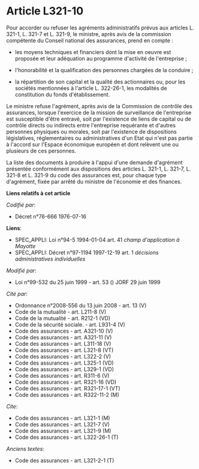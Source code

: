 # Article L321-10

Pour accorder ou refuser les agréments administratifs prévus aux articles L. 321-1, L. 321-7 et L. 321-9, le ministre, après
avis de la commission compétente du Conseil national des assurances, prend en compte :

- les moyens techniques et financiers dont la mise en oeuvre est proposée et leur adéquation au programme d'activité de
l'entreprise ;

- l'honorabilité et la qualification des personnes chargées de la conduire ;

- la répartition de son capital et la qualité des actionnaires ou, pour les sociétés mentionnées à l'article L. 322-26-1, les
modalités de constitution du fonds d'établissement.

Le ministre refuse l'agrément, après avis de la Commission de contrôle des assurances, lorsque l'exercice de la mission de
surveillance de l'entreprise est susceptible d'être entravé, soit par l'existence de liens de capital ou de contrôle directs
ou indirects entre l'entreprise requérante et d'autres personnes physiques ou morales, soit par l'existence de dispositions
législatives, réglementaires ou administratives d'un Etat qui n'est pas partie à l'accord sur l'Espace économique européen et
dont relèvent une ou plusieurs de ces personnes.

La liste des documents à produire à l'appui d'une demande d'agrément présentée conformément aux dispositions des articles L.
321-1, L. 321-7, L. 321-8 et L. 321-9 du code des assurances est, pour chaque type d'agrément, fixée par arrêté du ministre
de l'économie et des finances.

**Liens relatifs à cet article**

_Codifié par_:

  - Décret n°76-666 1976-07-16

**Liens**:

  - SPEC_APPLI: Loi n°94-5 1994-01-04 art. 41 *champ d'application à Mayotte*
  - SPEC_APPLI: Décret n°97-1194 1997-12-19 art. 1 *décisions administratives individuelles*

_Modifié par_:

  - Loi n°99-532 du 25 juin 1999 - art. 53 () JORF 29 juin 1999

_Cité par_:

  - Ordonnance n°2008-556 du 13 juin 2008 - art. 13 (V)
  - Code de la mutualité - art. L211-8 (V)
  - Code de la mutualité - art. R212-1 (VD)
  - Code de la sécurité sociale. - art. L931-4 (V)
  - Code des assurances - art. A321-10 (V)
  - Code des assurances - art. A321-11 (V)
  - Code des assurances - art. L311-18 (V)
  - Code des assurances - art. L321-8 (VT)
  - Code des assurances - art. L322-2 (V)
  - Code des assurances - art. L325-1 (VD)
  - Code des assurances - art. L329-1 (VD)
  - Code des assurances - art. R311-6 (V)
  - Code des assurances - art. R321-16 (VD)
  - Code des assurances - art. R321-17-1 (VT)
  - Code des assurances - art. R322-11-2 (M)

_Cite_:

  - Code des assurances - art. L321-1 (M)
  - Code des assurances - art. L321-7 (V)
  - Code des assurances - art. L321-9 (M)
  - Code des assurances - art. L322-26-1 (T)

_Anciens textes_:

  - Code des assurances - art. L321-2-1 (T)
